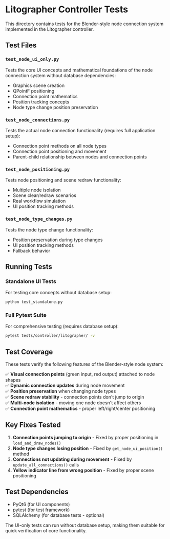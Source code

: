# Litographer Controller Tests

This directory contains tests for the Blender-style node connection system implemented in the Litographer controller.

## Test Files

### `test_node_ui_only.py`
Tests the core UI concepts and mathematical foundations of the node connection system without database dependencies:
- Graphics scene creation
- QPointF positioning
- Connection point mathematics
- Position tracking concepts
- Node type change position preservation

### `test_node_connections.py` 
Tests the actual node connection functionality (requires full application setup):
- Connection point methods on all node types
- Connection point positioning and movement
- Parent-child relationship between nodes and connection points

### `test_node_positioning.py`
Tests node positioning and scene redraw functionality:
- Multiple node isolation
- Scene clear/redraw scenarios
- Real workflow simulation
- UI position tracking methods

### `test_node_type_changes.py`
Tests the node type change functionality:
- Position preservation during type changes
- UI position tracking methods
- Fallback behavior

## Running Tests

### Standalone UI Tests
For testing core concepts without database setup:
```bash
python test_standalone.py
```

### Full Pytest Suite
For comprehensive testing (requires database setup):
```bash
pytest tests/controller/litographer/ -v
```

## Test Coverage

These tests verify the following features of the Blender-style node system:

✅ **Visual connection points** (green input, red output) attached to node shapes  
✅ **Dynamic connection updates** during node movement  
✅ **Position preservation** when changing node types  
✅ **Scene redraw stability** - connection points don't jump to origin  
✅ **Multi-node isolation** - moving one node doesn't affect others  
✅ **Connection point mathematics** - proper left/right/center positioning  

## Key Fixes Tested

1. **Connection points jumping to origin** - Fixed by proper positioning in `load_and_draw_nodes()`
2. **Node type changes losing position** - Fixed by `get_node_ui_position()` method
3. **Connections not updating during movement** - Fixed by `update_all_connections()` calls
4. **Yellow indicator line from wrong position** - Fixed by proper scene positioning

## Test Dependencies

- PyQt6 (for UI components)
- pytest (for test framework)
- SQLAlchemy (for database tests - optional)

The UI-only tests can run without database setup, making them suitable for quick verification of core functionality.